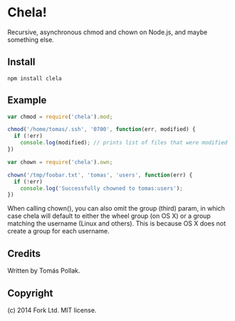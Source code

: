 Chela!
======

Recursive, asynchronous chmod and chown on Node.js, and maybe something else.

Install
-------

    npm install clela

Example
-----

``` js
var chmod = require('chela').mod;

chmod('/home/tomas/.ssh', '0700', function(err, modified) {
  if (!err) 
    console.log(modified); // prints list of files that were modified
})

var chown = require('chela').own;

chown('/tmp/foobar.txt', 'tomas', 'users', function(err) {
  if (!err)
    console.log('Successfully chowned to tomas:users');
})
```

When calling chown(), you can also omit the group (third) param, in which case 
chela will default to either the wheel group (on OS X) or a group matching the 
username (Linux and others). This is because OS X does not create a group for each username. 

Credits
-------
Written by Tomás Pollak.

Copyright
---------
(c) 2014 Fork Ltd. MIT license.

